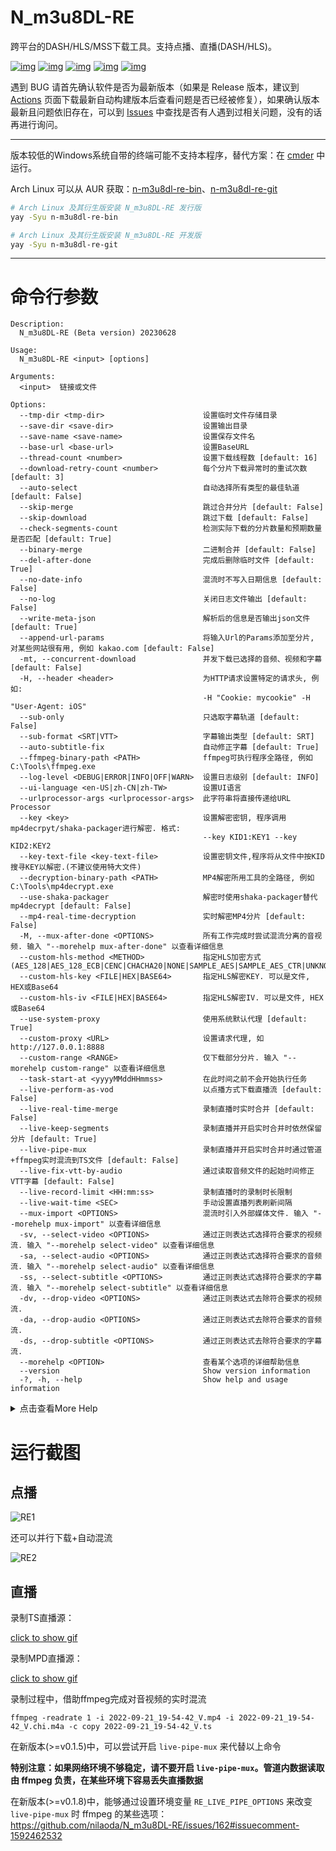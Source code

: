 # N_m3u8DL-RE
跨平台的DASH/HLS/MSS下载工具。支持点播、直播(DASH/HLS)。

[![img](https://img.shields.io/github/stars/nilaoda/N_m3u8DL-RE?label=%E7%82%B9%E8%B5%9E)](https://github.com/nilaoda/N_m3u8DL-RE)  [![img](https://img.shields.io/github/last-commit/nilaoda/N_m3u8DL-RE?label=%E6%9C%80%E8%BF%91%E6%8F%90%E4%BA%A4)](https://github.com/nilaoda/N_m3u8DL-RE)  [![img](https://img.shields.io/github/release/nilaoda/N_m3u8DL-RE?label=%E6%9C%80%E6%96%B0%E7%89%88%E6%9C%AC)](https://github.com/nilaoda/N_m3u8DL-RE/releases)  [![img](https://img.shields.io/github/license/nilaoda/N_m3u8DL-RE?label=%E8%AE%B8%E5%8F%AF%E8%AF%81)](https://github.com/nilaoda/N_m3u8DL-RE)   [![img](https://img.shields.io/github/downloads/nilaoda/N_m3u8DL-RE/total?label=%E4%B8%8B%E8%BD%BD%E9%87%8F)](https://github.com/nilaoda/N_m3u8DL-RE/releases)


遇到 BUG 请首先确认软件是否为最新版本（如果是 Release 版本，建议到 [Actions](https://github.com/nilaoda/N_m3u8DL-RE/actions) 页面下载最新自动构建版本后查看问题是否已经被修复），如果确认版本最新且问题依旧存在，可以到 [Issues](https://github.com/nilaoda/N_m3u8DL-RE/issues) 中查找是否有人遇到过相关问题，没有的话再进行询问。


---

版本较低的Windows系统自带的终端可能不支持本程序，替代方案：在 [cmder](https://github.com/cmderdev/cmder) 中运行。

Arch Linux 可以从 AUR 获取：[n-m3u8dl-re-bin](https://aur.archlinux.org/packages/n-m3u8dl-re-bin)、[n-m3u8dl-re-git](https://aur.archlinux.org/packages/n-m3u8dl-re-git)

```bash
# Arch Linux 及其衍生版安装 N_m3u8DL-RE 发行版
yay -Syu n-m3u8dl-re-bin

# Arch Linux 及其衍生版安装 N_m3u8DL-RE 开发版
yay -Syu n-m3u8dl-re-git
```
---

# 命令行参数
```
Description:
  N_m3u8DL-RE (Beta version) 20230628

Usage:
  N_m3u8DL-RE <input> [options]

Arguments:
  <input>  链接或文件

Options:
  --tmp-dir <tmp-dir>                      设置临时文件存储目录
  --save-dir <save-dir>                    设置输出目录
  --save-name <save-name>                  设置保存文件名
  --base-url <base-url>                    设置BaseURL
  --thread-count <number>                  设置下载线程数 [default: 16]
  --download-retry-count <number>          每个分片下载异常时的重试次数 [default: 3]
  --auto-select                            自动选择所有类型的最佳轨道 [default: False]
  --skip-merge                             跳过合并分片 [default: False]
  --skip-download                          跳过下载 [default: False]
  --check-segments-count                   检测实际下载的分片数量和预期数量是否匹配 [default: True]
  --binary-merge                           二进制合并 [default: False]
  --del-after-done                         完成后删除临时文件 [default: True]
  --no-date-info                           混流时不写入日期信息 [default: False]
  --no-log                                 关闭日志文件输出 [default: False]
  --write-meta-json                        解析后的信息是否输出json文件 [default: True]
  --append-url-params                      将输入Url的Params添加至分片, 对某些网站很有用, 例如 kakao.com [default: False]
  -mt, --concurrent-download               并发下载已选择的音频、视频和字幕 [default: False]
  -H, --header <header>                    为HTTP请求设置特定的请求头, 例如:
                                           -H "Cookie: mycookie" -H "User-Agent: iOS"
  --sub-only                               只选取字幕轨道 [default: False]
  --sub-format <SRT|VTT>                   字幕输出类型 [default: SRT]
  --auto-subtitle-fix                      自动修正字幕 [default: True]
  --ffmpeg-binary-path <PATH>              ffmpeg可执行程序全路径, 例如 C:\Tools\ffmpeg.exe
  --log-level <DEBUG|ERROR|INFO|OFF|WARN>  设置日志级别 [default: INFO]
  --ui-language <en-US|zh-CN|zh-TW>        设置UI语言
  --urlprocessor-args <urlprocessor-args>  此字符串将直接传递给URL Processor
  --key <key>                              设置解密密钥, 程序调用mp4decrpyt/shaka-packager进行解密. 格式:
                                           --key KID1:KEY1 --key KID2:KEY2
  --key-text-file <key-text-file>          设置密钥文件,程序将从文件中按KID搜寻KEY以解密.(不建议使用特大文件)
  --decryption-binary-path <PATH>          MP4解密所用工具的全路径, 例如 C:\Tools\mp4decrypt.exe
  --use-shaka-packager                     解密时使用shaka-packager替代mp4decrypt [default: False]
  --mp4-real-time-decryption               实时解密MP4分片 [default: False]
  -M, --mux-after-done <OPTIONS>           所有工作完成时尝试混流分离的音视频. 输入 "--morehelp mux-after-done" 以查看详细信息
  --custom-hls-method <METHOD>             指定HLS加密方式 (AES_128|AES_128_ECB|CENC|CHACHA20|NONE|SAMPLE_AES|SAMPLE_AES_CTR|UNKNOWN)
  --custom-hls-key <FILE|HEX|BASE64>       指定HLS解密KEY. 可以是文件, HEX或Base64
  --custom-hls-iv <FILE|HEX|BASE64>        指定HLS解密IV. 可以是文件, HEX或Base64
  --use-system-proxy                       使用系统默认代理 [default: True]
  --custom-proxy <URL>                     设置请求代理, 如 http://127.0.0.1:8888
  --custom-range <RANGE>                   仅下载部分分片. 输入 "--morehelp custom-range" 以查看详细信息
  --task-start-at <yyyyMMddHHmmss>         在此时间之前不会开始执行任务
  --live-perform-as-vod                    以点播方式下载直播流 [default: False]
  --live-real-time-merge                   录制直播时实时合并 [default: False]
  --live-keep-segments                     录制直播并开启实时合并时依然保留分片 [default: True]
  --live-pipe-mux                          录制直播并开启实时合并时通过管道+ffmpeg实时混流到TS文件 [default: False]
  --live-fix-vtt-by-audio                  通过读取音频文件的起始时间修正VTT字幕 [default: False]
  --live-record-limit <HH:mm:ss>           录制直播时的录制时长限制
  --live-wait-time <SEC>                   手动设置直播列表刷新间隔
  --mux-import <OPTIONS>                   混流时引入外部媒体文件. 输入 "--morehelp mux-import" 以查看详细信息
  -sv, --select-video <OPTIONS>            通过正则表达式选择符合要求的视频流. 输入 "--morehelp select-video" 以查看详细信息
  -sa, --select-audio <OPTIONS>            通过正则表达式选择符合要求的音频流. 输入 "--morehelp select-audio" 以查看详细信息
  -ss, --select-subtitle <OPTIONS>         通过正则表达式选择符合要求的字幕流. 输入 "--morehelp select-subtitle" 以查看详细信息
  -dv, --drop-video <OPTIONS>              通过正则表达式去除符合要求的视频流.
  -da, --drop-audio <OPTIONS>              通过正则表达式去除符合要求的音频流.
  -ds, --drop-subtitle <OPTIONS>           通过正则表达式去除符合要求的字幕流.
  --morehelp <OPTION>                      查看某个选项的详细帮助信息
  --version                                Show version information
  -?, -h, --help                           Show help and usage information
```

<details>
<summary>点击查看More Help</summary> 

```
More Help:

  --mux-after-done

所有工作完成时尝试混流分离的音视频. 你能够以:分隔形式指定如下参数:

* format=FORMAT: 指定混流容器 mkv, mp4
* muxer=MUXER: 指定混流程序 ffmpeg, mkvmerge (默认: ffmpeg)
* bin_path=PATH: 指定程序路径 (默认: 自动寻找)
* skip_sub=BOOL: 是否忽略字幕文件 (默认: false)
* keep=BOOL: 混流完成是否保留文件 true, false (默认: false)

例如:
# 混流为mp4容器
-M format=mp4
# 使用mkvmerge, 自动寻找程序
-M format=mkv:muxer=mkvmerge
# 使用mkvmerge, 自定义程序路径
-M format=mkv:muxer=mkvmerge:bin_path="C\:\Program Files\MKVToolNix\mkvmerge.exe"
```
```
More Help:

  --mux-import

混流时引入外部媒体文件. 你能够以:分隔形式指定如下参数:

* path=PATH: 指定媒体文件路径
* lang=CODE: 指定媒体文件语言代码 (非必须)
* name=NAME: 指定媒体文件描述信息 (非必须)

例如:
# 引入外部字幕
--mux-import path=zh-Hans.srt:lang=chi:name="中文 (简体)"
# 引入外部音轨+字幕
--mux-import path="D\:\media\atmos.m4a":lang=eng:name="English Description Audio" --mux-import path="D\:\media\eng.vtt":lang=eng:name="English (Description)"
```
```
More Help:

  --select-video

通过正则表达式选择符合要求的视频流. 你能够以:分隔形式指定如下参数:

id=REGEX:lang=REGEX:name=REGEX:codec=REGEX:res=REGEX:frame=REGEX
segsMin=number:segsMax=number:ch=REGEX:range=REGEX:url=REGEX
plistDurMin=hms:plistDurMax=hms:for=FOR

* for=FOR: 选择方式. best[number], worst[number], all (默认: best)

例如:
# 选择最佳视频
-sv best
# 选择4K+HEVC视频
-sv res="3840*":codec=hvc1:for=best
# 选择长度大于1小时20分钟30秒的视频
-sv plistDurMin="1h20m30s":for=best
```
```
More Help:

  --select-audio

通过正则表达式选择符合要求的音频流. 参考 --select-video

例如:
# 选择所有音频
-sa all
# 选择最佳英语音轨
-sa lang=en:for=best
# 选择最佳的2条英语(或日语)音轨
-sa lang="ja|en":for=best2
```
```
More Help:

  --select-subtitle

通过正则表达式选择符合要求的字幕流. 参考 --select-video

例如:
# 选择所有字幕
-ss all
# 选择所有带有"中文"的字幕
-ss name="中文":for=all
```
```
More Help:

  --custom-range

下载点播内容时, 仅下载部分分片.

例如:
# 下载[0,10]共11个分片
--custom-range 0-10
# 下载从序号10开始的后续分片
--custom-range 10-
# 下载前100个分片
--custom-range -99
# 下载第5分钟到20分钟的内容
--custom-range 05:00-20:00
```

</details>




# 运行截图

## 点播

![RE1](img/RE.gif)

还可以并行下载+自动混流


![RE2](img/RE2.gif)

## 直播

录制TS直播源：

[click to show gif](http://pan.iqiyi.com/file/paopao/W0LfmaMRvuA--uCdOpZ1cldM5JCVhMfIm7KFqr4oKCz80jLn0bBb-9PWmeCFZ-qHpAaQydQ1zk-CHYT_UbRLtw.gif)

录制MPD直播源：

[click to show gif](http://pan.iqiyi.com/file/paopao/nmAV5MOh0yIyHhnxdgM_6th_p2nqrFsM4k-o3cUPwUa8Eh8QOU4uyPkLa_BlBrMa3GBnKWSk8rOaUwbsjKN14g.gif)

录制过程中，借助ffmpeg完成对音视频的实时混流
```
ffmpeg -readrate 1 -i 2022-09-21_19-54-42_V.mp4 -i 2022-09-21_19-54-42_V.chi.m4a -c copy 2022-09-21_19-54-42_V.ts
```
在新版本(>=v0.1.5)中，可以尝试开启 `live-pipe-mux` 来代替以上命令

**特别注意：如果网络环境不够稳定，请不要开启 `live-pipe-mux`。管道内数据读取由 ffmpeg 负责，在某些环境下容易丢失直播数据**

在新版本(>=v0.1.8)中，能够通过设置环境变量 `RE_LIVE_PIPE_OPTIONS` 来改变 `live-pipe-mux` 时 ffmpeg 的某些选项： https://github.com/nilaoda/N_m3u8DL-RE/issues/162#issuecomment-1592462532
